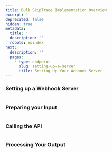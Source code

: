 ```yaml
---
title: Bulk SkipTrace Implementation Overview
excerpt: ''
deprecated: false
hidden: true
metadata:
  title: ''
  description: ''
  robots: noindex
next:
  description: ''
  pages:
    - type: endpoint
      slug: setting-up-a-server
      title: Setting Up Your Webhook Server
---
```

### Setting up a Webhook Server

```
```

### Preparing your Input

```
```

### Calling the API

```
```

### Processing Your Output

```
```
